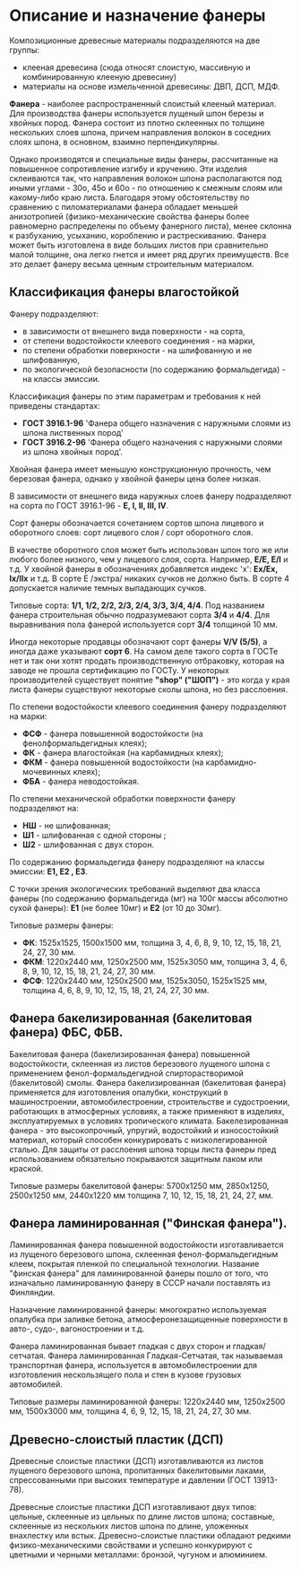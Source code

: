 # Описание и назначение фанеры
Композиционные древесные материалы подразделяются на две группы:

- клееная древесина (сюда относят слоистую, массивную и комбинированную клееную древесину)
- материалы на основе измельченной древесины: ДВП, ДСП, МДФ.

**Фанера** - наиболее распространенный слоистый клееный материал. Для производства фанеры используется лущеный шпон березы и хвойных пород. Фанера состоит из плотно склеенных по толщине нескольких слоев шпона, причем направления волокон в соседних слоях шпона, в основном, взаимно перпендикулярны.

Однако производятся и специальные виды фанеры, рассчитанные на повышенное сопротивление изгибу и кручению. Эти изделия склеиваются так, что направления волокон шпона располагаются под иными углами - 30о, 45о и 60о - по отношению к смежным слоям или какому-либо краю листа. Благодаря этому обстоятельству по сравнению с пиломатериалами фанера обладает меньшей анизотропией (физико-механические свойства фанеры более равномерно распределены по объему фанерного листа), менее склонна к разбуханию, усыханию, короблению и растрескиванию. Фанера может быть изготовлена в виде больших листов при сравнительно малой толщине, она легко гнется и имеет ряд других преимуществ. Все это делает фанеру весьма ценным строительным материалом.

## Классификация фанеры влагостойкой
Фанеру подразделяют:

- в зависимости от внешнего вида поверхности - на сорта,
- от степени водостойкости клеевого соединения - на марки,
- по степени обработки поверхности - на шлифованную и не шлифованную,
- по экологической безопасности (по содержанию формальдегида) - на классы эмиссии.

Классификация фанеры по этим параметрам и требования к ней приведены стандартах:

- **ГОСТ 3916.1-96** 'Фанера общего назначения с наружными слоями из шпона лиственных пород'
- **ГОСТ 3916.2-96** 'Фанера общего назначения с наружными слоями из шпона хвойных пород'.

Хвойная фанера имеет меньшую конструкционную прочность, чем березовая фанера, однако у хвойной фанеры цена более низкая.

В зависимости от внешнего вида наружных слоев фанеру подразделяют на сорта по ГОСТ 3916.1-96 - **E, I, II, III, IV**.

Сорт фанеры обозначается сочетанием сортов шпона лицевого и оборотного слоев: сорт лицевого слоя / сорт оборотного слоя.

В качестве оборотного слоя может быть использован шпон того же или любого более низкого, чем у лицевого слоя, сорта. Например, **Е/Е, Е/I** и т.д. У хвойной фанеры в обозначениях добавляется индекс 'х': **Ех/Ех, Iх/IIх** и т.д.  В сорте Е /экстра/ никаких сучков не должно быть. В сорте 4 допускается наличие темных выпадающих сучков.

Типовые сорта: **1/1, 1/2, 2/2, 2/3, 2/4, 3/3, 3/4, 4/4**. Под названием фанера строительная обычно подразумевают сорта **3/4** и **4/4**. Для выравнивания пола фанерой используется сорт **3/4** толщиной 10 мм.

Иногда некоторые продавцы обозначают сорт фанеры **V/V (5/5)**, а иногда даже указывают **сорт 6**. На самом деле такого сорта в ГОСТе нет и так они хотят продать производственную отбраковку, которая на заводе не прошла сертификацию по ГОСТу. У некоторых производителей  существует понятие **"shop" ("ШОП")** - это когда у края листа фанеры существуют некоторые сколы шпона, но без расслоения.

По степени водостойкости клеевого соединения фанеру подразделяют на марки:

- **ФСФ** - фанера повышенной водостойкости (на фенолформальдегидных клеях);
- **ФК** - фанера влагостойкая (на карбамидных клеях);
- **ФКМ** - фанера повышенной водостойкости (на карбамидно-мочевинных клеях);
- **ФБА** - фанера неводостойкая.

По степени механической обработки поверхности фанеру подразделяют на:

- **НШ** - не шлифованная;
- **Ш1** - шлифованная с одной стороны ;
- **Ш2** - шлифованная с двух сторон.

По содержанию формальдегида фанеру подразделяют на классы эмиссии: **Е1, Е2 , Е3**.

С точки зрения экологических требований выделяют два класса фанеры (по содержанию формальдегида (мг) на 100г массы абсолютно сухой фанеры): **Е1** (не более 10мг) и **Е2** (от 10 до 30мг).

Типовые размеры фанеры:

- **ФК**: 1525х1525, 1500х1500 мм, толщина 3, 4, 6, 8, 9, 10, 12, 15, 18, 21, 24, 27, 30 мм.
- **ФКМ**: 1220х2440 мм, 1250х2500 мм, 1525х3050 мм, толщина 3, 4, 6, 8, 9, 10, 12, 15, 18, 21, 24, 27, 30 мм.
- **ФСФ**: 1220х2440 мм, 1250х2500 мм, 1525х3050, 1525х1525 мм, толщина  4, 6, 8, 9, 10, 12, 15, 18, 21, 24, 27, 30 мм.

## Фанера бакелизированная (бакелитовая фанера) ФБС, ФБВ.
Бакелитовая фанера (бакелизированная фанера) повышенной водостойкости, склеенная из листов березового лущеного шпона с применением фенол-формальдегидной спирторастворимой (бакелитовой) смолы. Фанера бакелизированная (бакелитовая фанера) применяется для изготовления опалубки, конструкций в машиностроении, автомобилестроении, строительстве и судостроении, работающих в атмосферных условиях, а также применяют в изделиях, эксплуатируемых в условиях тропического климата. Бакелезированная фанера - это высокопрочный, упругий, водостойкий и износостойкий материал, который способен конкурировать с низколегированной сталью. Для защиты от расслоения шпона торцы листа фанеры пред использованием обязательно покрываются защитным лаком или краской.

Типовые размеры бакелитовой фанеры: 5700х1250 мм, 2850х1250, 2500х1250 мм, 2440х1220 мм толщина 7, 10, 12, 15, 18, 21, 24, 27, мм.

## Фанера ламинированная ("Финская фанера").
Ламинированная фанера повышенной водостойкости изготавливается из лущеного березового шпона,  склеенная фенол-формальдегидным клеем, покрытая пленкой по специальной технологии. Название "финская фанера" для ламинированной фанеры пошло от того, что изначально ламинированную фанеру в СССР начали поставлять из Финляндии.

Назначение ламинированной фанеры: многократно используемая опалубка при заливке бетона, атмосферонезащищенные поверхности в авто-, судо-, вагоностроении и т.д.

Фанера ламинированная  бывает гладкая с двух сторон и гладкая/сетчатая. Фанера ламинированная Гладкая-Сетчатая, так называемая транспортная фанера, используется в автомобилестроении для изготовления нескользящего пола и стен в кузове грузовых автомобилей.

Типовые размеры ламинированной фанеры: 1220х2440 мм, 1250х2500 мм, 1500х3000 мм, толщина 4, 6, 9, 12, 15, 18, 21, 24, 27, 30 мм.

## Древесно-слоистый пластик (ДСП)
Древесные слоистые пластики (ДСП) изготавливаются из листов лущеного березового шпона, пропитанных бакелитовыми лаками, спрессованными при высоких температуре и давлении (ГОСТ 13913-78).

Древесные слоистые пластики ДСП изготавливают двух типов: цельные, склеенные из цельных по длине листов шпона; составные, склеенные из нескольких листов шпона по длине, уложенных внахлестку или встык. Древесно-слоистые пластики обладают редкими физико-механическими свойствами и успешно конкурируют с цветными и черными металлами: бронзой, чугуном и алюминием.

